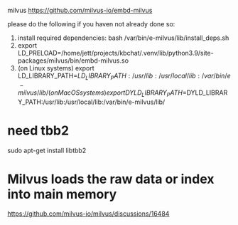 milvus
https://github.com/milvus-io/embd-milvus

please do the following if you haven not already done so:
1. install required dependencies: bash /var/bin/e-milvus/lib/install_deps.sh
2. export LD_PRELOAD=/home/jett/projects/kbchat/.venv/lib/python3.9/site-packages/milvus/bin/embd-milvus.so
3. (on Linux systems) export LD_LIBRARY_PATH=$LD_LIBRARY_PATH:/usr/lib:/usr/local/lib:/var/bin/e-milvus/lib/
   (on MacOS systems) export DYLD_LIBRARY_PATH=$DYLD_LIBRARY_PATH:/usr/lib:/usr/local/lib:/var/bin/e-milvus/lib/


# need tbb2
sudo apt-get install libtbb2



# Milvus loads the raw data or index into main memory
https://github.com/milvus-io/milvus/discussions/16484


